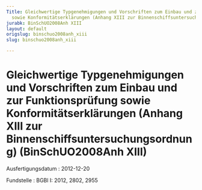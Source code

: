 ```yaml
---
Title: Gleichwertige Typgenehmigungen und Vorschriften zum Einbau und zur Funktionsprüfung
  sowie Konformitätserklärungen (Anhang XIII zur Binnenschiffsuntersuchungsordnung)
jurabk: BinSchUO2008Anh XIII
layout: default
origslug: binschuo2008anh_xiii
slug: binschuo2008anh_xiii

---
```


# Gleichwertige Typgenehmigungen und Vorschriften zum Einbau und zur Funktionsprüfung sowie Konformitätserklärungen (Anhang XIII zur Binnenschiffsuntersuchungsordnung) (BinSchUO2008Anh XIII)

Ausfertigungsdatum
:   2012-12-20

Fundstelle
:   BGBl I: 2012, 2802, 2955

